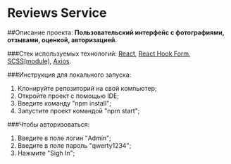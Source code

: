 # Reviews Service

##Описание проекта:
**Пользовательский интерфейс с фотографиями, отзывами, оценкой, авторизацией.**

###Стек используемых технологий: [React](https://ru.reactjs.org/), [React Hook Form](https://react-hook-form.com/), [SCSS(module)](https://sass-lang.com/guide), [Axios](https://axios-http.com/docs/intro).

###Инструкция для локального запуска:
1) Клонируйте репозиторий на свой компьютер;
2) Откройте проект с помощью IDE;
3) Введите команду "npm install";
4) Запустите проект командой "npm start";

###Чтобы авторизоваться:
1) Введите в поле логин "Admin";
2) Введите в поле пароль "qwerty1234";
3) Нажмите "Sigh In";